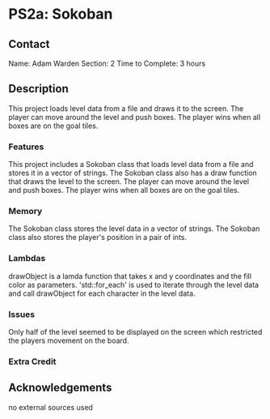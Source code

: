 # PS2a: Sokoban

## Contact
Name: Adam Warden
Section: 2 
Time to Complete: 3 hours


## Description
This project loads level data from a file and draws it to the screen. The player can move around the level and push boxes. The player wins when all boxes are on the goal tiles. 

### Features
This project includes a Sokoban class that loads level data from a file and stores it in a vector of strings. The Sokoban class also has a draw function that draws the level to the screen. The player can move around the level and push boxes. The player wins when all boxes are on the goal tiles.

### Memory
The Sokoban class stores the level data in a vector of strings. The Sokoban class also stores the player's position in a pair of ints.

### Lambdas
drawObject is a lamda function that takes x and y coordinates and the fill color as parameters. 'std::for_each' is used to iterate through the level data and call drawObject for each character in the level data.

### Issues
Only half of the level seemed to be displayed on the screen which restricted the players movement on the board.

### Extra Credit


## Acknowledgements
no external sources used
